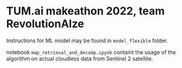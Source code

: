# TUM.ai makeathon 2022, team RevolutionAIze

Instructions for ML model may be found in `model_flexible` folder.


notebook `map_retrieval_and_decomp.ipynb` containt the usage of the algorithm on actual cloudless data from Sentinel 2 satellite.
